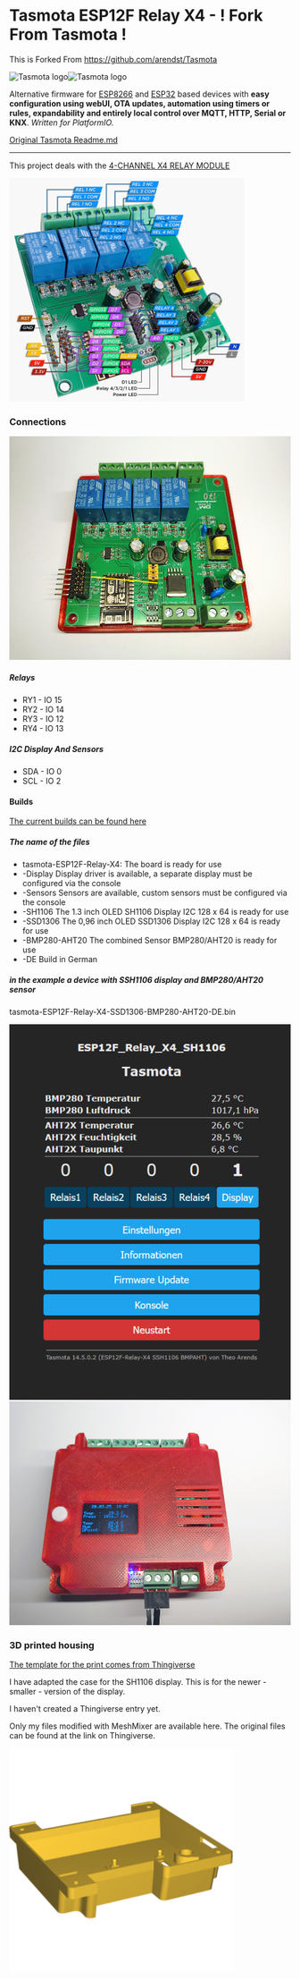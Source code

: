 # Tasmota ESP12F Relay X4 - ! Fork From Tasmota !
This is Forked From https://github.com/arendst/Tasmota

![Tasmota logo](/tools/logo/TASMOTA_FullLogo_Vector.svg#gh-light-mode-only)![Tasmota logo](/tools/logo/TASMOTA_FullLogo_Vector_White.svg#gh-dark-mode-only)

Alternative firmware for [ESP8266](https://en.wikipedia.org/wiki/ESP8266) and [ESP32](https://en.wikipedia.org/wiki/ESP32) based devices with **easy configuration using webUI, OTA updates, automation using timers or rules, expandability and entirely local control over MQTT, HTTP, Serial or KNX**.
_Written for PlatformIO._

[Original Tasmota Readme.md](/TASMOTA-README.md)

<hr>

This project deals with the [4-CHANNEL X4 RELAY MODULE](https://ayatec.eu/introducing-the-esp12f-x4-relay-module/)

<img src="/images/X4_peripherals-1-1024x974.jpg" height="400px" title="X4 Relay Module Peripherals">   

### Connections

<img src="/images/IMG_20250311_135625.jpg" height="400px" title="Relay Connections">   

##### Relays
- RY1 - IO 15
- RY2 - IO 14
- RY3 - IO 12
- RY4 - IO 13

##### I2C Display And Sensors   
- SDA - IO 0
- SCL - IO 2

#### Builds
[The current builds can be found here](/builds/)
<br>

##### The name of the files
- tasmota-ESP12F-Relay-X4: 
    The board is ready for use
- -Display
    Display driver is available, a separate display must be configured via the console
- -Sensors
    Sensors are available, custom sensors must be configured via the console
- -SH1106
    The 1.3 inch OLED SH1106 Display I2C 128 x 64 is ready for use
- -SSD1306
    The 0,96 inch OLED SSD1306 Display I2C 128 x 64 is ready for use
- -BMP280-AHT20
    The combined Sensor BMP280/AHT20 is ready for use
- -DE
    Build in German

##### in the example a device with SSH1106 display and BMP280/AHT20 sensor
tasmota-ESP12F-Relay-X4-SSD1306-BMP280-AHT20-DE.bin

<img src="/images/2025-03-21_11-12-29.png" width="533px" title="Web View"> 

<img src="/images/IMG_20250320_180755.jpg" height="400px" title="Relay with Display and Sensors"> 

### 3D printed housing

[The template for the print comes from Thingiverse](https://www.thingiverse.com/thing:6432078)

I have adapted the case for the SH1106 display. This is for the newer - smaller - version of the display.

I haven't created a Thingiverse entry yet.

Only my files modified with MeshMixer are available here. The original files can be found at the link on Thingiverse.
 
[<img src="/3d-Print/AI3M_X4_Relay_Case_Top_Display_pgm.png" height="400px" title="3D Case">](/3d-Print/X4_Relay_Case_Top_Display_pgm.stl)
